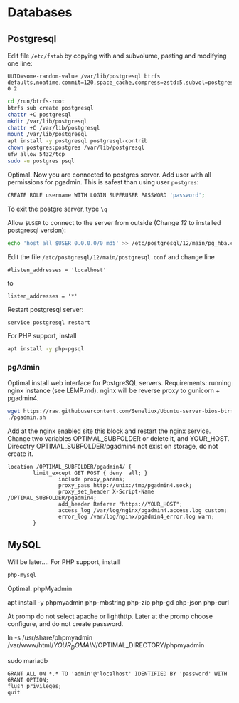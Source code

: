# Databases
## Postgresql
Edit file `/etc/fstab` by copying with and subvolume, pasting and modifying one line:
```properties
UUID=some-random-value /var/lib/postgresql btrfs defaults,noatime,commit=120,space_cache,compress=zstd:5,subvol=postgresql 0 2
```


```bash
cd /run/btrfs-root
btrfs sub create postgresql
chattr +C postgresql
mkdir /var/lib/postgresql
chattr +C /var/lib/postgresql
mount /var/lib/postgresql
apt install -y postgresql postgresql-contrib
chown postgres:postgres /var/lib/postgresql
ufw allow 5432/tcp
sudo -u postgres psql
```

Optimal. Now you are connected to postgres server. Add user with all permissions for pgadmin. This is safest than using user `postgres`:
```bash
CREATE ROLE username WITH LOGIN SUPERUSER PASSWORD 'password';
```
To exit the postgre server, type `\q`


Allow `$USER` to connect to the server from outside (Change *12* to installed postgresql version):
```bash
echo 'host all $USER 0.0.0.0/0 md5' >> /etc/postgresql/12/main/pg_hba.conf
```
Edit the file `/etc/postgresql/12/main/postgresql.conf` and change line 
```properties
#listen_addresses = 'localhost'
```
to
```properties
listen_addresses = '*'
```
Restart postgresql server:
```bash
service postgresql restart
```
For PHP support, install 
```bash
apt install -y php-pgsql
```
### pgAdmin 
Optimal install web interface for PostgreSQL servers.
Requirements: running nginx instance (see LEMP.md). nginx will be reverse proxy to gunicorn + pgadmin4. 

```bash
wget https://raw.githubusercontent.com/Seneliux/Ubuntu-server-bios-btrfs-luks-remote-unlock/main/databases/pgadmin.sh && chmod +x pgadmin.sh
./pgadmin.sh
```
Add at the nginx enabled site this block and restart the nginx service. Change two variables OPTIMAL_SUBFOLDER or delete it, and YOUR_HOST. Direcotry OPTIMAL_SUBFOLDER/pgadmin4 not exist on storage, do not create it.
```properties
location /OPTIMAL_SUBFOLDER/pgadmin4/ {
        limit_except GET POST { deny  all; }
                include proxy_params;
                proxy_pass http://unix:/tmp/pgadmin4.sock;
                proxy_set_header X-Script-Name /OPTIMAL_SUBFOLDER/pgadmin4;
                add_header Referer "https://YOUR_HOST";
                access_log /var/log/nginx/pgadmin4.access.log custom;
                error_log /var/log/nginx/pgadmin4_error.log warn;
        }
```


## MySQL
Will be later....
For PHP support, install 
```bash
php-mysql
```
Optimal. phpMyadmin

 apt install -y phpmyadmin php-mbstring php-zip php-gd php-json php-curl
 
 At promp do not select apache or lighthttp. Later at the promp choose configure, and do not create password.
 
 ln -s /usr/share/phpmyadmin /var/www/html/$YOUR_DOMAIN/$OPTIMAL_DIRECTORY/phpmyadmin
 
 sudo mariadb
 
```properties
GRANT ALL ON *.* TO 'admin'@'localhost' IDENTIFIED BY 'password' WITH GRANT OPTION;
flush privileges;
quit
```
